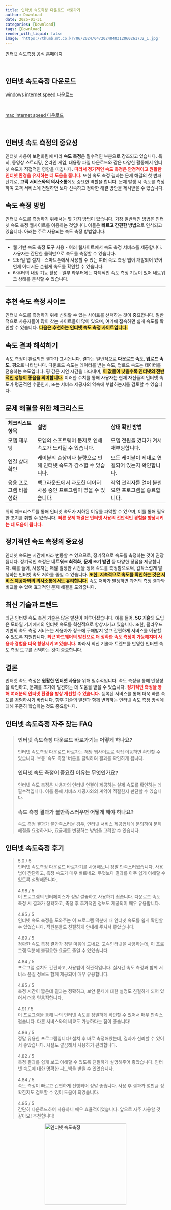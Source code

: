 ```yaml
---
title: 인터넷 속도측정 다운로드 바로가기
author: Download
date: 2025-01-31
categories: [Download]
tags: [Download]
render_with_liquid: false
image: 'https://thumb.mt.co.kr/06/2024/04/2024040312060261732_1.jpg'
---
```

<p><a class='click-button' title='인터넷 속도측정' href='https://fast.com/ko/' rel='nofollow'>인터넷 속도측정 공식 홈페이지</a></p><br>
<h2 id='인터넷 속도측정_다운로드'>인터넷 속도측정 다운로드</h2>
<p><a class="click-button windows" title="internet speed 다운로드" href="https://speed.nia.or.kr/qmspeed/qm_download.asp?type=windows" rel="nofollow">windows internet speed 다운로드</a></p><br>
<p><a class="click-button mac" title="internet speed 다운로드" href="https://speed.nia.or.kr/qmspeed/qm_download.asp?type=mac" rel="nofollow">mac internet speed 다운로드</a></p><br>


<h2 id='인터넷 속도 측정의 중요성'>인터넷 속도 측정의 중요성</h2>

<p>인터넷 사용이 보편화됨에 따라 <b>속도 측정</b>은 필수적인 부분으로 강조되고 있습니다. 특히, 동영상 스트리밍, 온라인 게임, 대용량 파일 다운로드와 같은 다양한 활동에서 인터넷 속도가 직접적인 영향을 미칩니다. <b><span style="color: #ee2323;">따라서 정기적인 속도 측정은 안정적이고 원활한 인터넷 환경을 유지하는 데 도움을 줍니다.</span></b> 또한 속도 측정 결과는 문제 해결의 첫 번째 단계로, <b>고객 서비스와의 의사소통</b>에도 중요한 역할을 합니다. 문제 발생 시 속도를 측정하여 고객 서비스에 전달하면 보다 신속하고 정확한 해결 방안을 제시받을 수 있습니다.</p>

<h2 id='속도 측정 방법'>속도 측정 방법</h2>

<p>인터넷 속도를 측정하기 위해서는 몇 가지 방법이 있습니다. 가장 일반적인 방법은 인터넷 속도 측정 웹사이트를 이용하는 것입니다. 이들은 <b>빠르고 간편한 방법</b>으로 인식되고 있습니다. 아래는 주로 사용되는 속도 측정 방법입니다:</p>

<hr />

<ul>
    <li>웹 기반 속도 측정 도구 사용 - 여러 웹사이트에서 속도 측정 서비스를 제공합니다. 사용자는 간단한 클릭만으로 속도를 측정할 수 있습니다.</li>
    <li>모바일 앱 설치 - 스마트폰에서 사용할 수 있는 여러 속도 측정 앱이 개발되어 있어 언제 어디서든 손쉽게 속도를 확인할 수 있습니다.</li>
    <li>라우터의 내장 기능 활용 - 일부 라우터에는 자체적인 속도 측정 기능이 있어 네트워크 상태를 분석할 수 있습니다.</li>
</ul>

<hr />

<h2 id='추천 속도 측정 사이트'>추천 속도 측정 사이트</h2>

<p>인터넷 속도를 측정하기 위해 신뢰할 수 있는 사이트를 선택하는 것이 중요합니다. 일반적으로 사용자들이 많이 찾는 사이트들이 많이 있으며, 여기에 접속하면 쉽게 속도를 확인할 수 있습니다. <b><span style="background-color: #ffe066;">다음은 추천하는 인터넷 속도 측정 사이트입니다.</span></b></p>

<h2 id='속도 결과 해석하기'>속도 결과 해석하기</h2>

<p>속도 측정이 완료되면 결과가 표시됩니다. 결과는 일반적으로 <b>다운로드 속도</b>, <b>업로드 속도</b>, <b>핑</b>으로 나타납니다. 다운로드 속도는 데이터를 받는 속도, 업로드 속도는 데이터를 전송하는 속도입니다. 핑 값은 지연 시간을 나타내며, <b><span style="background-color: #ffe066;">이 값들이 낮을수록 인터넷의 전반적인 성능이 좋음을 의미합니다.</span></b> 이러한 수치를 통해 사용자는 현재 자신들의 인터넷 속도가 평균적인 수준인지, 또는 서비스 제공자의 약속에 부합하는지를 검토할 수 있습니다.</p>

<h2 id='문제 해결을 위한 체크리스트'>문제 해결을 위한 체크리스트</h2>

<table>
    <tr>
        <td><b>체크리스트 항목</b></td>
        <td><b>설명</b></td>
        <td><b>상태 확인 방법</b></td>
    </tr>
    <tr>
        <td>모뎀 재부팅</td>
        <td>모뎀의 소프트웨어 문제로 인해 속도가 느려질 수 있습니다.</td>
        <td>모뎀 전원을 껐다가 켜서 재부팅합니다.</td>
    </tr>
    <tr>
        <td>연결 상태 확인</td>
        <td>케이블의 손상이나 불량으로 인해 인터넷 속도가 감소할 수 있습니다.</td>
        <td>모든 케이블이 제대로 연결되어 있는지 확인합니다.</td>
    </tr>
    <tr>
        <td>응용 프로그램 비활성화</td>
        <td>백그라운드에서 과도한 데이터 사용 중인 프로그램이 있을 수 있습니다.</td>
        <td>작업 관리자를 열어 불필요한 프로그램을 종료합니다.</td>
    </tr>
</table>

<p>위의 체크리스트를 통해 인터넷 속도가 저하된 이유를 파악할 수 있으며, 이를 통해 필요한 조치를 취할 수 있습니다. <b><span style="color: #ee2323;">빠른 문제 해결은 인터넷 사용의 전반적인 경험을 향상시키는 데 도움이 됩니다.</span></b></p>

<h2 id='정기적인 속도 측정의 중요성'>정기적인 속도 측정의 중요성</h2>

<p>인터넷 속도는 시간에 따라 변동할 수 있으므로, 정기적으로 속도를 측정하는 것이 권장됩니다. 정기적인 측정은 <b>네트워크 최적화</b>, <b>문제 조기 발견</b> 등 다양한 장점을 제공합니다. 예를 들어, 사용자는 매달 일정한 시간을 정해 속도를 측정함으로써, 갑작스럽게 발생하는 인터넷 속도 저하를 줄일 수 있습니다. <b><span style="background-color: #ffe066;">또한, 지속적으로 속도를 확인하는 것은 서비스 제공자와의 의사소통에서도 유리합니다.</span></b> 속도 저하가 발생하면 과거의 측정 결과와 비교할 수 있어 효과적인 문제 해결을 도와줍니다.</p>

<h2 id='최신 기술과 트렌드'>최신 기술과 트렌드</h2>

<p>최근 인터넷 속도 측정 기술은 많은 발전이 이루어졌습니다. 예를 들어, <b>5G 기술</b>의 도입은 모바일 기기에서의 인터넷 속도를 혁신적으로 향상시키고 있습니다. 또한, 클라우드 기반의 속도 측정 서비스는 사용자가 장소에 구애받지 않고 간편하게 서비스를 이용할 수 있도록 지원합니다. <b><span style="color: #ee2323;">최근 하드웨어의 발전으로 더 정확한 속도 측정이 가능해지며 사용자 경험을 더욱 향상시키고 있습니다.</span></b> 따라서 최신 기술과 트렌드를 반영한 인터넷 속도 측정 도구를 선택하는 것이 중요합니다.</p>

<h2 id='결론'>결론</h2>

<p>인터넷 속도 측정은 <b>원활한 인터넷 사용</b>을 위해 필수적입니다. 속도 측정을 통해 안정성을 확인하고, 문제를 조기에 발견하는 데 도움을 받을 수 있습니다. <b><span style="color: #ee2323;">정기적인 측정을 통해 여러분의 인터넷 환경을 항상 개선할 수 있습니다.</span></b> 등록된 서비스를 통해 더욱 빠른 속도를 경험하시기 바랍니다. 향후 기술의 발전과 함께 변화하는 인터넷 속도 측정 방식에 대해 꾸준히 학습하는 것도 중요합니다.</p>


<h2 id='인터넷 속도측정_자주_찾는_FAQ'>인터넷 속도측정 자주 찾는 FAQ</h2>
<div itemscope="" itemtype="https://schema.org/FAQPage"> 
<blockquote> 
<div itemscope="" itemprop="mainEntity" itemtype="https://schema.org/Question"> 
<h3 itemprop="name">인터넷 속도측정 다운로드 바로가기는 어떻게 하나요?</h3> 
<div itemscope="" itemprop="acceptedAnswer" itemtype="https://schema.org/Answer"> 
<span itemprop="text"> 
<p>인터넷 속도측정 다운로드 바로가는 해당 웹사이트로 직접 이동하면 확인할 수 있습니다. 보통 '속도 측정' 버튼을 클릭하여 결과를 확인하게 됩니다.</p> 
</span> 
</div> 
</div> 
<div itemscope="" itemprop="mainEntity" itemtype="https://schema.org/Question"> 
<h3 itemprop="name">인터넷 속도 측정이 중요한 이유는 무엇인가요?</h3> 
<div itemscope="" itemprop="acceptedAnswer" itemtype="https://schema.org/Answer"> 
<span itemprop="text"> 
<p>인터넷 속도 측정은 사용자의 인터넷 연결이 제공하는 실제 속도를 확인하는 데 필수적입니다. 이를 통해 서비스 제공자와의 계약이 적절한지 판단할 수 있습니다.</p> 
</span> 
</div> 
</div> 
<div itemscope="" itemprop="mainEntity" itemtype="https://schema.org/Question"> 
<h3 itemprop="name">속도 측정 결과가 불만족스러우면 어떻게 해야 하나요?</h3> 
<div itemscope="" itemprop="acceptedAnswer" itemtype="https://schema.org/Answer"> 
<span itemprop="text"> 
<p>속도 측정 결과가 불만족스러울 경우, 인터넷 서비스 제공업체에 문의하여 문제 해결을 요청하거나, 요금제를 변경하는 방법을 고려할 수 있습니다.</p> 
</span> 
</div> 
</div> 
</blockquote> 
</div>
<h2 id='인터넷 속도측정_후기'>인터넷 속도측정 후기</h2>
<div itemscope itemtype="https://schema.org/Product">
  <blockquote>
  <div itemprop="review" itemscope itemtype="https://schema.org/Review">
      <div itemprop="reviewRating" itemscope itemtype="https://schema.org/Rating"> <span itemprop="ratingValue">5.0</span> / <span itemprop="bestRating">5</span> </div>
      <span itemprop="reviewBody">인터넷 속도측정 다운로드 바로가기를 사용해보니 정말 만족스러웠습니다. 사용법이 간단하고, 측정 속도가 매우 빠르네요. 무엇보다 결과를 아주 쉽게 이해할 수 있도록 설명해줍니다.</span>
  </div>
  <br>
  <div itemprop="review" itemscope itemtype="https://schema.org/Review">
      <div itemprop="reviewRating" itemscope itemtype="https://schema.org/Rating"> <span itemprop="ratingValue">4.98</span> / <span itemprop="bestRating">5</span> </div>
      <span itemprop="reviewBody">이 프로그램의 인터페이스가 정말 깔끔하고 사용하기 쉽습니다. 다운로드 속도 측정 시 결과가 정확하고, 측정 후 추가적인 정보도 제공되어 매우 유용합니다.</span>
  </div>
  <br>
  <div itemprop="review" itemscope itemtype="https://schema.org/Review">
      <div itemprop="reviewRating" itemscope itemtype="https://schema.org/Rating"> <span itemprop="ratingValue">4.85</span> / <span itemprop="bestRating">5</span> </div>
      <span itemprop="reviewBody">인터넷 속도 측정을 도와주는 이 프로그램 덕분에 내 인터넷 속도를 쉽게 확인할 수 있었습니다. 직원분들도 친절하게 안내해 주셔서 좋았습니다.</span>
  </div>
  <br>
  <div itemprop="review" itemscope itemtype="https://schema.org/Review">
      <div itemprop="reviewRating" itemscope itemtype="schema.org/Rating"> <span itemprop="ratingValue">4.89</span> / <span itemprop="bestRating">5</span> </div>
      <span itemprop="reviewBody">정확한 속도 측정 결과가 정말 마음에 드네요. 고속인터넷을 사용하는데, 이 프로그램 덕분에 불필요한 요금도 줄일 수 있었습니다.</span>
  </div>
  <br>
  <div itemprop="review" itemscope itemtype="https://schema.org/Review">
      <div itemprop="reviewRating" itemscope itemtype="https://schema.org/Rating"> <span itemprop="ratingValue">4.84</span> / <span itemprop="bestRating">5</span> </div>
      <span itemprop="reviewBody">프로그램 설치도 간편하고, 사용법이 직관적입니다. 실시간 속도 측정과 함께 서비스 품질 정보도 함께 제공되어 매우 유용합니다.</span>
  </div>
  <br>
  <div itemprop="review" itemscope itemtype="https://schema.org/Review">
      <div itemprop="reviewRating" itemscope="https://schema.org/Rating"> <span itemprop="ratingValue">4.85</span> / <span itemprop="bestRating">5</span> </div>
      <span itemprop="reviewBody">측정 시간이 짧은데 결과는 정확하고, 보안 문제에 대한 설명도 친절하게 되어 있어서 더욱 믿음직합니다.</span>
  </div>
  <br>
  <div itemprop="review" itemscope itemtype="https://schema.org/Review">
      <div itemprop="reviewRating" itemscope itemtype="https://schema.org/Rating"> <span itemprop="ratingValue">4.91</span> / <span itemprop="bestRating">5</span> </div>
      <span itemprop="reviewBody">이 프로그램을 통해 나의 인터넷 속도를 정밀하게 확인할 수 있어서 매우 만족스럽습니다. 다른 서비스와의 비교도 가능하다는 점이 좋습니다!</span>
  </div>
  <br>
  <div itemprop="review" itemscope itemtype="https://schema.org/Review">
      <div itemprop="reviewRating" itemscope itemtype="https://schema.org/Rating"> <span itemprop="ratingValue">4.86</span> / <span itemprop="bestRating">5</span> </div>
      <span itemprop="reviewBody">정말 유용한 프로그램입니다! 설치 후 바로 측정해봤는데, 결과가 신뢰할 수 있어서 좋았습니다. 시설도 깔끔해서 사용하기 편리합니다.</span>
  </div>
  <br>
  <div itemprop="review" itemscope itemtype="https://schema.org/Review">
      <div itemprop="reviewRating" itemscope itemtype="https://schema.org/Rating"> <span itemprop="ratingValue">4.82</span> / <span itemprop="bestRating">5</span> </div>
      <span itemprop="reviewBody">측정 결과를 쉽게 보고 이해할 수 있도록 친절하게 설명해주어 좋았습니다. 인터넷 속도에 대한 명확한 피드백을 받을 수 있었습니다.</span>
  </div>
  <br>
  <div itemprop="review" itemscope itemtype="https://schema.org/Review">
      <div itemprop="reviewRating" itemscope itemtype="https://schema.org/Rating"> <span itemprop="ratingValue">4.84</span> / <span itemprop="bestRating">5</span> </div>
      <span itemprop="reviewBody">속도 측정이 빠르고 간편하게 진행되어 정말 좋습니다. 사용 후 결과가 얼만큼 정확한지도 검토할 수 있어 도움이 되었습니다.</span>
  </div>
  <br>
  <div itemprop="review" itemscope itemtype="https://schema.org/Review">
      <div itemprop="reviewRating" itemscope itemtype="https://schema.org/Rating"> <span itemprop="ratingValue">4.95</span> / <span itemprop="bestRating">5</span> </div>
      <span itemprop="reviewBody">간단히 다운로드하여 사용하니 매우 효율적이었습니다. 앞으로 자주 사용할 것 같아요! 추천합니다!</span>
  </div>
  </blockquote>
</div>
<figure class="image" style="display: flex; justify-content: center; align-items: center; margin: 0;"><img src="https://thumb.mt.co.kr/06/2024/04/2024040312060261732_1.jpg" alt="인터넷 속도측정" width="256" height="256" style="max-width: 100%; height: auto;"></figure>